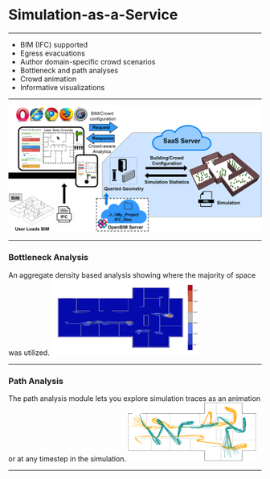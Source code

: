 # Simulation-as-a-Service

***

* BIM (IFC) supported
* Egress evacuations
* Author domain-specific crowd scenarios
* Bottleneck and path analyses
* Crowd animation
* Informative visualizations

***

![Framework](images/Framework_v5_website.png)

***

### Bottleneck Analysis
An aggregate density based analysis showing where the majority of space was utilized.
![Bottleneck](images/bottleneck-3.png)
***
### Path Analysis
The path analysis module lets you explore simulation traces as an animation or at any timestep in the simulation.
![Path](images/path-3.png)

***
